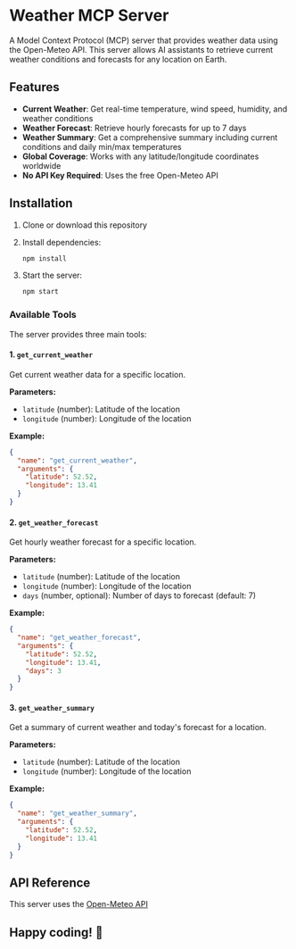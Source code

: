 # Weather MCP Server

A Model Context Protocol (MCP) server that provides weather data using the Open-Meteo API. This server allows AI assistants to retrieve current weather conditions and forecasts for any location on Earth.

## Features

- **Current Weather**: Get real-time temperature, wind speed, humidity, and weather conditions
- **Weather Forecast**: Retrieve hourly forecasts for up to 7 days
- **Weather Summary**: Get a comprehensive summary including current conditions and daily min/max temperatures
- **Global Coverage**: Works with any latitude/longitude coordinates worldwide
- **No API Key Required**: Uses the free Open-Meteo API

## Installation

1. Clone or download this repository

2. Install dependencies:
   ```bash
   npm install
   ```

3. Start the server:
   ```bash
   npm start
   ```
### Available Tools

The server provides three main tools:

#### 1. `get_current_weather`
Get current weather data for a specific location.

**Parameters:**
- `latitude` (number): Latitude of the location
- `longitude` (number): Longitude of the location

**Example:**
```json
{
  "name": "get_current_weather",
  "arguments": {
    "latitude": 52.52,
    "longitude": 13.41
  }
}
```

#### 2. `get_weather_forecast`
Get hourly weather forecast for a specific location.

**Parameters:**
- `latitude` (number): Latitude of the location
- `longitude` (number): Longitude of the location
- `days` (number, optional): Number of days to forecast (default: 7)

**Example:**
```json
{
  "name": "get_weather_forecast",
  "arguments": {
    "latitude": 52.52,
    "longitude": 13.41,
    "days": 3
  }
}
```

#### 3. `get_weather_summary`
Get a summary of current weather and today's forecast for a location.

**Parameters:**
- `latitude` (number): Latitude of the location
- `longitude` (number): Longitude of the location

**Example:**
```json
{
  "name": "get_weather_summary",
  "arguments": {
    "latitude": 52.52,
    "longitude": 13.41
  }
}
```

## API Reference

This server uses the [Open-Meteo API](https://open-meteo.com/)


## Happy coding! 🚀

